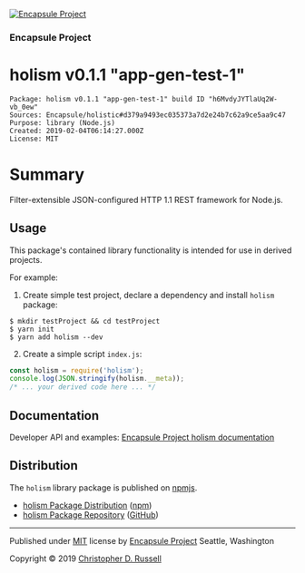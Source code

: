 [![Encapsule Project](https://encapsule.io/images/blue-burst-encapsule.io-icon-72x72.png "Encapsule Project")](https://encapsule.io)

### Encapsule Project

# holism v0.1.1 "app-gen-test-1"

```
Package: holism v0.1.1 "app-gen-test-1" build ID "h6MvdyJYTlaUq2W-vb_0ew"
Sources: Encapsule/holistic#d379a9493ec035373a7d2e24b7c62a9ce5aa9c47
Purpose: library (Node.js)
Created: 2019-02-04T06:14:27.000Z
License: MIT
```

# Summary

Filter-extensible JSON-configured HTTP 1.1 REST framework for Node.js.

## Usage

This package's contained library functionality is intended for use in derived projects.

For example:

1. Create simple test project, declare a dependency and install `holism` package:

```
$ mkdir testProject && cd testProject
$ yarn init
$ yarn add holism --dev
```

2. Create a simple script `index.js`:

```JavaScript
const holism = require('holism');
console.log(JSON.stringify(holism.__meta));
/* ... your derived code here ... */
```

## Documentation

Developer API and examples: [Encapsule Project holism documentation](https://encapsule.io/docs/holism)

## Distribution

The `holism` library package is published on [npmjs](https://npmjs.com).

- [holism Package Distribution](https://npmjs.com/package/holism/v/0.1.1) ([npm](https://www.npmjs.com/~chrisrus))
- [holism Package Repository](https://github.com/Encapsule/holism) ([GitHub](https://github.com/Encapsule))

<hr>

Published under [MIT](LICENSE) license by [Encapsule Project](https://encapsule.io) Seattle, Washington

Copyright &copy; 2019 [Christopher D. Russell](http://chrisrussell.net)